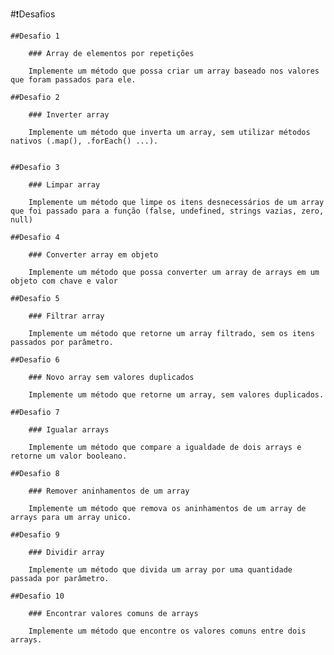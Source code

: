 #❗Desafios

    ##Desafio 1
        
        ### Array de elementos por repetições
        
        Implemente um método que possa criar um array baseado nos valores que foram passados para ele.

    ##Desafio 2
        
        ### Inverter array
        
        Implemente um método que inverta um array, sem utilizar métodos nativos (.map(), .forEach() ...).


    ##Desafio 3
        
        ### Limpar array
        
        Implemente um método que limpe os itens desnecessários de um array que foi passado para a função (false, undefined, strings vazias, zero, null)

    ##Desafio 4
        
        ### Converter array em objeto
        
        Implemente um método que possa converter um array de arrays em um objeto com chave e valor

    ##Desafio 5
        
        ### Filtrar array
        
        Implemente um método que retorne um array filtrado, sem os itens passados por parâmetro.

    ##Desafio 6
        
        ### Novo array sem valores duplicados
        
        Implemente um método que retorne um array, sem valores duplicados.

    ##Desafio 7
        
        ### Igualar arrays
        
        Implemente um método que compare a igualdade de dois arrays e retorne um valor booleano.

    ##Desafio 8
        
        ### Remover aninhamentos de um array
        
        Implemente um método que remova os aninhamentos de um array de arrays para um array unico.

    ##Desafio 9
        
        ### Dividir array
        
        Implemente um método que divida um array por uma quantidade passada por parâmetro.
        
    ##Desafio 10
        
        ### Encontrar valores comuns de arrays
        
        Implemente um método que encontre os valores comuns entre dois arrays.
